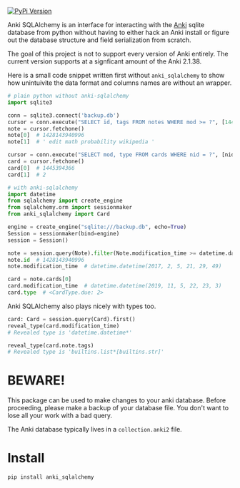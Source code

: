 [![PyPi Version](https://img.shields.io/pypi/v/anki_sqlalchemy.svg)](https://pypi.python.org/pypi/anki_sqlalchemy/)

Anki SQLAlchemy is an interface for interacting with the
[Anki](https://apps.ankiweb.net/) sqlite database from python without having to
either hack an Anki install or figure out the database structure and field
serialization from scratch.

The goal of this project is not to support every version of Anki entirely. The
current version supports at a signficant amount of the Anki 2.1.38.

Here is a small code snippet written first without `anki_sqlalchemy` to show
how unintuivite the data format and columns names are without an wrapper.

```python
# plain python without anki-sqlalchemy
import sqlite3

conn = sqlite3.connect('backup.db')
cursor = conn.execute("SELECT id, tags FROM notes WHERE mod >= ?", [1445394366])
note = cursor.fetchone()
note[0]  # 1428143940996
note[1]  # ' edit math probability wikipedia '

cursor = conn.execute("SELECT mod, type FROM cards WHERE nid = ?", [nid])
card = cursor.fetchone()
card[0]  # 1445394366
card[1]  # 2
```

```python
# with anki-sqlalchemy
import datetime
from sqlalchemy import create_engine
from sqlalchemy.orm import sessionmaker
from anki_sqlalchemy import Card

engine = create_engine("sqlite:///backup.db", echo=True)
Session = sessionmaker(bind=engine)
session = Session()

note = session.query(Note).filter(Note.modification_time >= datetime.datetime(2017, 2, 5, 21, 29, 49)).first()
note.id  # 1428143940996
note.modification_time  # datetime.datetime(2017, 2, 5, 21, 29, 49)

card = note.cards[0]
card.modification_time  # datetime.datetime(2019, 11, 5, 22, 23, 3)
card.type  # <CardType.due: 2>
```

Anki SQLAlchemy also plays nicely with types too.

```python
card: Card = session.query(Card).first()
reveal_type(card.modification_time)
# Revealed type is 'datetime.datetime*'

reveal_type(card.note.tags)
# Revealed type is 'builtins.list*[builtins.str]'
```

# BEWARE!

This package can be used to make changes to your anki database. Before
proceeding, please make a backup of your database file. You don't want to lose
all your work with a bad query.

The Anki database typically lives in a `collection.anki2` file.

# Install

```
pip install anki_sqlalchemy
```
